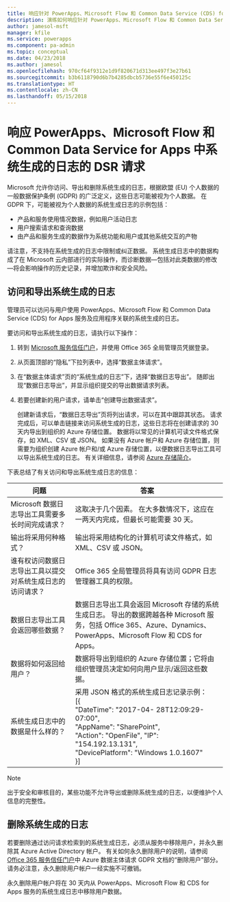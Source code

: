 ```yaml
---
title: 响应针对 PowerApps、Microsoft Flow 和 Common Data Service (CDS) for Apps 中系统生成的日志的 DSR 请求 | Microsoft Docs
description: 演练如何响应针对 PowerApps、Microsoft Flow 和 Common Data Service (CDS) for Apps 中系统生成的日志的 DSR 请求
author: jamesol-msft
manager: kfile
ms.service: powerapps
ms.component: pa-admin
ms.topic: conceptual
ms.date: 04/23/2018
ms.author: jamesol
ms.openlocfilehash: 970cf64f9312e1d9f820671d313ee497f3e27b61
ms.sourcegitcommit: b3b6118790d6b7b4285dbcb5736e55f6e450125c
ms.translationtype: HT
ms.contentlocale: zh-CN
ms.lasthandoff: 05/15/2018
---
```

# <a name="responding-to-dsr-requests-for-system-generated-logs-in-powerapps-microsoft-flow-and-common-data-service-for-apps"></a>响应 PowerApps、Microsoft Flow 和 Common Data Service for Apps 中系统生成的日志的 DSR 请求
Microsoft 允许你访问、导出和删除系统生成的日志，根据欧盟 (EU) 个人数据的一般数据保护条例 (GDPR) 的广泛定义，这些日志可能被视为个人数据。 在 GDPR 下，可能被视为个人数据的系统生成日志的示例包括：
* 产品和服务使用情况数据，例如用户活动日志
* 用户搜索请求和查询数据
* 由产品和服务生成的数据作为系统功能和用户或其他系统交互的产物

请注意，不支持在系统生成的日志中限制或纠正数据。 系统生成日志中的数据构成了在 Microsoft 云内部进行的实际操作，而诊断数据&mdash;包括对此类数据的修改&mdash;将会影响操作的历史记录，并增加欺诈和安全风险。

## <a name="accessing-and-exporting-system-generated-logs"></a>访问和导出系统生成的日志
管理员可以访问与用户使用 PowerApps、Microsoft Flow 和 Common Data Service (CDS) for Apps 服务及应用程序关联的系统生成的日志。

要访问和导出系统生成的日志，请执行以下操作：

1. 转到 [Microsoft 服务信任门户](https://servicetrust.microsoft.com/)，并使用 Office 365 全局管理员凭据登录。

2. 从页面顶部的“隐私”下拉列表中，选择“数据主体请求”。

3. 在“数据主体请求”页的“系统生成的日志”下，选择“数据日志导出”。 随即出现“数据日志导出”，并显示组织提交的导出数据请求列表。

4. 若要创建新的用户请求，请单击“创建导出数据请求”。

    创建新请求后，“数据日志导出”页将列出请求，可以在其中跟踪其状态。 请求完成后，可以单击链接来访问系统生成的日志，这些日志将在创建请求的 30 天内导出到组织的 Azure 存储位置。 数据将以常见的计算机可读文件格式保存，如 XML、CSV 或 JSON。 如果没有 Azure 帐户和 Azure 存储位置，则需要为组织创建 Azure 帐户和/或 Azure 存储位置，以便数据日志导出工具可以导出系统生成的日志。 有关详细信息，请参阅 [Azure 存储简介](https://docs.microsoft.com/azure/storage/common/storage-introduction)。

下表总结了有关访问和导出系统生成日志的信息：

| 问题 | 答案 |
| --- | --- |
| Microsoft 数据日志导出工具需要多长时间完成请求？ |    这取决于几个因素。 在大多数情况下，这应在一两天内完成，但最长可能需要 30 天。
| 输出将采用何种格式？ | 输出将采用结构化的计算机可读文件格式，如 XML、CSV 或 JSON。
| 谁有权访问数据日志导出工具以提交对系统生成日志的访问请求？ | Office 365 全局管理员将具有访问 GDPR 日志管理器工具的权限。
| 数据日志导出工具会返回哪些数据？ | 数据日志导出工具会返回 Microsoft 存储的系统生成日志。 导出的数据跨越各种 Microsoft 服务，包括 Office 365、Azure、Dynamics、PowerApps、Microsoft Flow 和 CDS for Apps。
| 数据将如何返回给用户？ |   数据将导出到组织的 Azure 存储位置；它将由组织管理员决定如何向用户显示/返回这些数据。
| 系统生成日志中的数据是什么样的？ |  采用 JSON 格式的系统生成日志记录示例： <br> [{ <br>"DateTime": "2017-04- 28T12:09:29-07:00",  <br> "AppName": "SharePoint", <br> "Action": "OpenFile", "IP": "154.192.13.131", <br> "DevicePlatform": "Windows 1.0.1607" <br>}]

> [!NOTE]
>  出于安全和审核目的，某些功能不允许导出或删除系统生成的日志，以便维护个人信息的完整性。
>
>

## <a name="deleting-system-generated-logs"></a>删除系统生成的日志
若要删除通过访问请求检索到的系统生成日志，必须从服务中移除用户，并永久删除其 Azure Active Directory 帐户。 有关如何永久删除用户的说明，请参阅 [Office 365 服务信任门户](https://servicetrust.microsoft.com/ViewPage/GDPRDSR)中 Azure 数据主体请求 GDPR 文档的“删除用户”部分。 请务必注意，永久删除用户帐户一经实施不可撤销。

永久删除用户帐户将在 30 天内从 PowerApps、Microsoft Flow 和 CDS for Apps 服务的系统生成日志中移除用户数据。